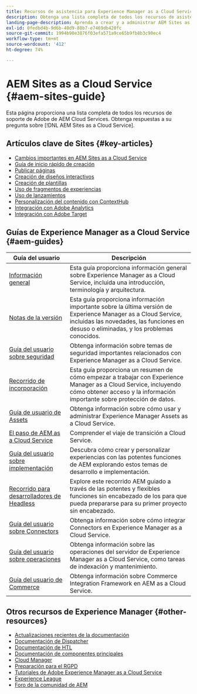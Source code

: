 ```yaml
---
title: Recursos de asistencia para Experience Manager as a Cloud Service Sites
description: Obtenga una lista completa de todos los recursos de asistencia de Adobe AEM Cloud Services. Encuentre respuestas a sus preguntas sobre AEM Sites as Cloud Service.
landing-page-description: Aprenda a crear y a administrar AEM Sites as a Cloud Service.
exl-id: 0fedbd4b-9d6b-40d9-88b7-e7469db420fc
source-git-commit: 1994b90e3876f03efa571a9ce65b9fb8b3c90ec4
workflow-type: tm+mt
source-wordcount: '412'
ht-degree: 74%

---
```


# AEM Sites as a Cloud Service {#aem-sites-guide}

Esta página proporciona una lista completa de todos los recursos de soporte de Adobe de AEM Cloud Services. Obtenga respuestas a su pregunta sobre [!DNL AEM Sites as a Cloud Service].

## Artículos clave de Sites {#key-articles}

* [Cambios importantes en AEM Sites as a Cloud Service](sites-cloud-changes.md)
* [Guía de inicio rápido de creación](authoring/getting-started/quick-start.md)
* [Publicar páginas](authoring/fundamentals/publishing-pages.md)
* [Creación de diseños interactivos](authoring/features/responsive-layout.md)
* [Creación de plantillas](authoring/features/templates.md)
* [Uso de fragmentos de experiencias](authoring/fundamentals/experience-fragments.md)
* [Uso de lanzamientos](authoring/launches/overview.md)
* [Personalización del contenido con ContextHub](authoring/personalization/contexthub.md)
* [Integración con Adobe Analytics](integrating/integrating-adobe-analytics.md)
* [Integración con Adobe Target](integrating/integrating-adobe-target.md)

## Guías de Experience Manager as a Cloud Service {#aem-guides}

| Guía del usuario | Descripción |
|---|---|
| [Información general](/help/overview/home.md) | Esta guía proporciona información general sobre Experience Manager as a Cloud Service, incluida una introducción, terminología y arquitectura. |
| [Notas de la versión](/help/release-notes/home.md) | Esta guía proporciona información importante sobre la última versión de Experience Manager as a Cloud Service, incluidas las novedades, las funciones en desuso o eliminadas, y los problemas conocidos. |
| [Guía del usuario sobre seguridad](/help/security/home.md) | Obtenga información sobre temas de seguridad importantes relacionados con Experience Manager as a Cloud Service. |
| [Recorrido de incorporación](/help/journey-onboarding/overview.md) | Esta guía proporciona un resumen de cómo empezar a trabajar con Experience Manager as a Cloud Service, incluyendo cómo obtener acceso y la información importante sobre protección de datos. |
| [Guía de usuario de Assets](/help/assets/home.md) | Obtenga información sobre cómo usar y administrar Experience Manager Assets as a Cloud Service. |
| [El paso de AEM as a Cloud Service](/help/journey-migration/getting-started.md) | Comprender el viaje de transición a Cloud Service. |
| [Guía del usuario sobre implementación](/help/implementing/home.md) | Descubra cómo crear y personalizar experiencias con las potentes funciones de AEM explorando estos temas de desarrollo e implementación. |
| [Recorrido para desarrolladores de Headless](/help/journey-headless/developer/overview.md) | Explore este recorrido AEM guiado a través de las potentes y flexibles funciones sin encabezado de los para que pueda prepararse para su primer proyecto sin encabezado. |
| [Guía del usuario sobre Connectors](/help/connectors/home.md) | Obtenga información sobre cómo integrar Connectors en Experience Manager as a Cloud Service. |
| [Guía del usuario sobre operaciones](/help/operations/home.md) | Obtenga información sobre las operaciones del servidor de Experience Manager as a Cloud Service, como tareas de indexación y mantenimiento. |
| [Guía del usuario de Commerce](/help/commerce-cloud/home.md) | Obtenga información sobre Commerce Integration Framework en AEM as a Cloud Service. |

## Otros recursos de Experience Manager {#other-resources}

* [Actualizaciones recientes de la documentación](https://experienceleague.adobe.com/docs/experience-manager-release-information/aem-release-updates/doc-updates/documentation-updates.html?lang=en)
* [Documentación de Dispatcher](/help/implementing/dispatcher/overview.md)
* [Documentación de HTL](https://experienceleague.adobe.com/docs/experience-manager-htl/content/overview.html?lang=es)
* [Documentación de componentes principales](https://experienceleague.adobe.com/docs/experience-manager-core-components/using/introduction.html?lang=es)
* [Cloud Manager](/help/onboarding/cloud-manager-introduction.md)
* [Preparación para el RGPD](/help/compliance/data-privacy-and-protection-readiness/aem-readiness.md)
* [Tutoriales de Adobe Experience Manager as a Cloud Service](https://experienceleague.adobe.com/docs/experience-manager-learn/cloud-service/overview.html?lang=es)
* [Experience League](https://experienceleague.adobe.com/?promoid=K42KVXHD&amp;mv=other)
* [Foro de la comunidad de AEM](https://experienceleaguecommunities.adobe.com/t5/adobe-experience-manager/ct-p/adobe-experience-manager-community)
